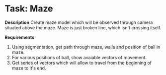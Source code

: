 # Task: Maze
**Description**
Create maze model which will be observed through camera situated above the maze.
Maze is just broken line, which isn't crossing itself.

**Requirements**
1. Using segmentation, get path through maze, walls and position of ball in maze.
2. For various positions of ball, show avaiable vectors of movement.
3. Get series of vectors which will allow to travel from the beginning  of maze to it's end.
